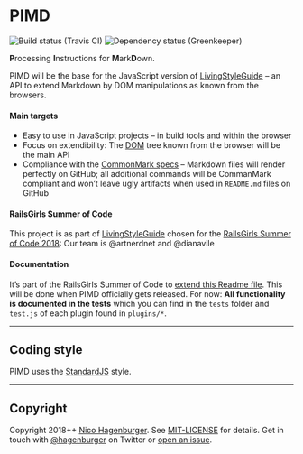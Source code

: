 # PIMD

<img src="https://travis-ci.org/hagenburger/pimd.svg?branch=master" alt="Build status (Travis CI)"> <img src="https://badges.greenkeeper.io/hagenburger/pimd.svg" alt="Dependency status (Greenkeeper)">

**P**rocessing **I**nstructions for **M**ark**D**own.

PIMD will be the base for the JavaScript version of [LivingStyleGuide] – an API to extend Markdown by DOM manipulations as known from the browsers.

#### Main targets

- Easy to use in JavaScript projects – in build tools and within the browser
- Focus on extendibility: The [DOM] tree known from the browser will be the main API
- Compliance with the [CommonMark specs] – Markdown files will render perfectly on GitHub; all additional commands will be CommanMark compliant and won’t leave ugly artifacts when used in `README.md` files on GitHub

[LivingStyleGuide]: https://github.com/livingstyleguide/livingstyleguide
[DOM]: https://developer.mozilla.org/en-US/docs/Web/API/Document_Object_Model
[CommonMark specs]: https://commonmark.org


#### RailsGirls Summer of Code

This project is as part of [LivingStyleGuide] chosen for the [RailsGirls Summer of Code 2018]: Our team is @artnerdnet and @dianavile

[RailsGirls Summer of Code 2018]: https://railsgirlssummerofcode.org


#### Documentation

It’s part of the RailsGirls Summer of Code to [extend this Readme file](https://github.com/hagenburger/pimd/issues/12). This will be done when PIMD officially gets released. For now: **All functionality is documented in the tests** which you can find in the `tests` folder and `test.js` of each plugin found in `plugins/*`.


---


## Coding style

PIMD uses the [StandardJS] style.


---


## Copyright

Copyright 2018++ [Nico Hagenburger](https://www.hagenburger.net).
See [MIT-LICENSE](MIT-LICENSE) for details.
Get in touch with [@hagenburger](https://twitter.com/hagenburger) on Twitter or
[open an issue](https://github.com/hagenburger/pimd/issues/new).


[standardjs]: https://standardjs.com
